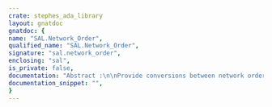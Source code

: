 ```yaml
---
crate: stephes_ada_library
layout: gnatdoc
gnatdoc: {
name: "SAL.Network_Order",
qualified_name: "SAL.Network_Order",
signature: "sal.network_order",
enclosing: "sal",
is_private: false,
documentation: "Abstract :\n\nProvide conversions between network order storage element arrays\nand scalar types.\n\nNetwork order is little-bit-endian, big-byte-endian, 8 bit bytes.\n\nThe package SAL.Endianness defines the bit and word endianness for\nthe current processor.\n\nThe To_Network functions copy words from Item to Buffer (Last + 1\n..), changing to network byte order. On return, Last points to the\nlast byte written.\n\nThe From_Network functions copy words from Buffer (Last + 1 ..) to Item,\nchanging from network byte order. On return, Last points to the last byte\nread.\n\nFor scalar host types of size 16 or 32 bits, either use a type\nconversion in a call to one of the functions below, or instantiate\none of the child packages provided (to avoid the type conversion).\n\nCopyright (C) 2004, 2005, 2009, 2011, 2019 Stephen Leake.  All Rights Reserved.\n\nThis library is free software; you can redistribute it and/or\nmodify it under terms of the GNU General Public License as\npublished by the Free Software Foundation; either version 3, or (at\nyour option) any later version. This library is distributed in the\nhope that it will be useful, but WITHOUT ANY WARRANTY; without even\nthe implied warranty of MERCHANTABILITY or FITNESS FOR A PARTICULAR\nPURPOSE. See the GNU General Public License for more details. You\nshould have received a copy of the GNU General Public License\ndistributed with this program; see file COPYING. If not, write to\nthe Free Software Foundation, 59 Temple Place - Suite 330, Boston,\nMA 02111-1307, USA.\n\nAs a special exception, if other files instantiate generics from\nthis unit, or you link this unit with other files to produce an\nexecutable, this  unit  does not  by itself cause  the resulting\nexecutable to be covered by the GNU General Public License. This\nexception does not however invalidate any other reasons why the\nexecutable file  might be covered by the  GNU Public License.",
documentation_snippet: "",
}
---
```

